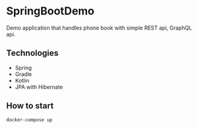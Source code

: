 # SpringBootDemo
Demo application that handles phone book with simple REST api, GraphQL api.
## Technologies
* Spring
* Gradle
* Kotlin
* JPA with Hibernate
## How to start
```shell
docker-compose up
```
